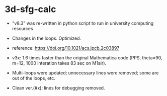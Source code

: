 # 3d-sfg-calc
- "v8.3" was re-written in python script to run in university computing resources
- Changes in the loops. Optimized.
- reference: https://doi.org/10.1021/acs.jpcb.2c03897

- v3x: 1.6 times faster than the original Mathematica code (PPS, theta=90, m=12, 1000 interation takes 83 sec on M1air).
- Multi-loops were updated; unnecessary lines were removed; some are out of the loops, etc.
- Clean ver.(#x): lines for debugging removed.
